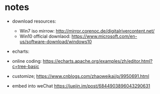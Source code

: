 # notes

* download resources:

  * Win7 iso mirrow: http://mirror.corenoc.de/digitalrivercontent.net/
  * Win10 official downlaod: https://www.microsoft.com/en-us/software-download/windows10

* echarts:
 * online coding: https://echarts.apache.org/examples/zh/editor.html?c=tree-basic
 * customize; https://www.cnblogs.com/zhaoweikai/p/9950691.html
 * embed into weChat https://juejin.im/post/6844903896043290631
 
